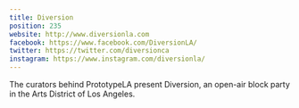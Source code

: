 ```yaml
---
title: Diversion
position: 235
website: http://www.diversionla.com
facebook: https://www.facebook.com/DiversionLA/
twitter: https://twitter.com/diversionca
instagram: https://www.instagram.com/diversionla/
---
```


The curators behind PrototypeLA present Diversion, an open-air block party in the Arts District of Los Angeles.